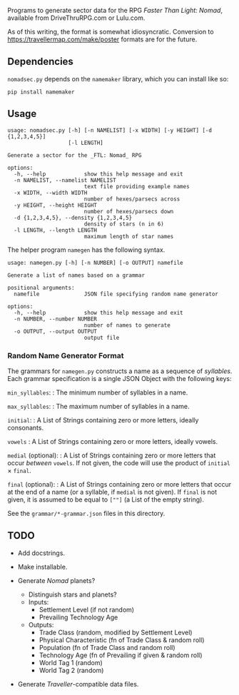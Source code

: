 Programs to generate sector data for the RPG _Faster Than Light: Nomad_,
available from DriveThruRPG.com or Lulu.com.

As of this writing, the format is somewhat idiosyncratic.
Conversion to <https://travellermap.com/make/poster> formats are for the
future.

## Dependencies

`nomadsec.py` depends on the `namemaker` library, which you can install like
so:

```
pip install namemaker
```

## Usage

```
usage: nomadsec.py [-h] [-n NAMELIST] [-x WIDTH] [-y HEIGHT] [-d {1,2,3,4,5}]
                   [-l LENGTH]

Generate a sector for the _FTL: Nomad_ RPG

options:
  -h, --help            show this help message and exit
  -n NAMELIST, --namelist NAMELIST
                        text file providing example names
  -x WIDTH, --width WIDTH
                        number of hexes/parsecs across
  -y HEIGHT, --height HEIGHT
                        number of hexes/parsecs down
  -d {1,2,3,4,5}, --density {1,2,3,4,5}
                        density of stars (n in 6)
  -l LENGTH, --length LENGTH
                        maximum length of star names
```

The helper program `namegen` has the following syntax.

```
usage: namegen.py [-h] [-n NUMBER] [-o OUTPUT] namefile

Generate a list of names based on a grammar

positional arguments:
  namefile              JSON file specifying random name generator

options:
  -h, --help            show this help message and exit
  -n NUMBER, --number NUMBER
                        number of names to generate
  -o OUTPUT, --output OUTPUT
                        output file
```

### Random Name Generator Format

The grammars for `namegen.py` constructs a name as a sequence of *syllables*.
Each grammar specification is a single JSON Object with the following keys:

`min_syllables`:
: The minimum number of syllables in a name.

`max_syllables`:
: The maximum number of syllables in a name.

`initial`:
: A List of Strings containing zero or more letters, ideally consonants.

`vowels`
: A List of Strings containing zero or more letters, ideally vowels.

`medial` (optional):
: A List of Strings containing zero or more letters that occur *between*
  `vowels`.  If not given, the code will use the product of 
  `initial` &times; `final`.

`final` (optional):
: A List of Strings containing zero or more letters that occur at the end
  of a name (or a syllable, if `medial` is not given). If `final` is not
  given, it is assumed to be equal to `[""]` (a List of the empty string).

See the `grammar/*-grammar.json` files in this directory.


## TODO

- Add docstrings.

- Make installable.

- Generate _Nomad_ planets?
  - Distinguish stars and planets?
  - Inputs:
    - Settlement Level (if not random)
    - Prevailing Technology Age
  - Outputs:
    - Trade Class (random, modified by Settlement Level)
    - Physical Characteristic (fn of Trade Class & random roll)
    - Population (fn of Trade Class and random roll)
    - Technology Age (fn of Prevailing if given & random roll)
    - World Tag 1 (random)
    - World Tag 2 (random)

- Generate _Traveller_-compatible data files.
